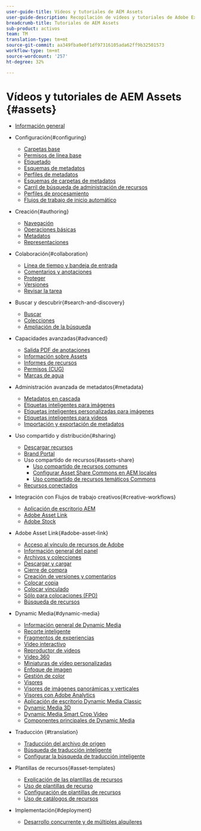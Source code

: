 ```yaml
---
user-guide-title: Vídeos y tutoriales de AEM Assets
user-guide-description: Recopilación de vídeos y tutoriales de Adobe Experience Manager Assets.
breadcrumb-title: Tutoriales de AEM Assets
sub-product: activos
team: TM
translation-type: tm+mt
source-git-commit: aa349fba9e0f1df97316105ada62ff9b32501573
workflow-type: tm+mt
source-wordcount: '257'
ht-degree: 32%

---
```



# Vídeos y tutoriales de AEM Assets {#assets}

+ [Información general](overview.md)

+ Configuración{#configuring}
   + [Carpetas base](configuring/baseline-folders.md)
   + [Permisos de línea base](configuring/baseline-permissions.md)
   + [Etiquetado](configuring/tagging.md)
   + [Esquemas de metadatos](configuring/metadata-schemas.md)
   + [Perfiles de metadatos](configuring/metadata-profiles.md)
   + [Esquemas de carpetas de metadatos](configuring/metadata-folder-schemas.md)
   + [Carril de búsqueda de administración de recursos](configuring/assets-admin-search-rail.md)
   + [Perfiles de procesamiento](configuring/processing-profiles.md)
   + [Flujos de trabajo de inicio automático](configuring/auto-start-workflows.md)

+ Creación{#authoring}
   + [Navegación](./authoring/navigation.md)
   + [Operaciones básicas](./authoring/basic-operations.md)
   + [Metadatos](./authoring/metadata.md)
   + [Representaciones](./authoring/renditions.md)

+ Colaboración{#collaboration}
   + [Línea de tiempo y bandeja de entrada](./collaboration/timeline-and-inbox.md)
   + [Comentarios y anotaciones](./collaboration/comments-and-annotations.md)
   + [Proteger](./collaboration/check-in-and-check-out.md)
   + [Versiones](./collaboration/versions.md)
   + [Revisar la tarea](./collaboration/review-task.md)

+ Buscar y descubrir{#search-and-discovery}
   + [Buscar](./search-and-discovery/search.md)
   + [Colecciones](./search-and-discovery/collections.md)
   + [Ampliación de la búsqueda](./search-and-discovery/search-boost.md)

+ Capacidades avanzadas{#advanced}
   + [Salida PDF de anotaciones](./advanced/customizing-annotations-pdf-output.md)
   + [Información sobre Assets ](./advanced/asset-insights-launch-tutorial.md)
   + [Informes de recursos](./advanced/asset-reports.md)
   + [Permisos (CUG)](./advanced/closed-user-groups.md)
   + [Marcas de agua](./advanced/watermarks.md)

+ Administración avanzada de metadatos{#metadata}
   + [Metadatos en cascada](metadata/cascade-metadata-feature-video-use.md)
   + [Etiquetas inteligentes para imágenes](metadata/image-smart-tags.md)
   + [Etiquetas inteligentes personalizadas para imágenes](metadata/custom-smart-tags.md)
   + [Etiquetas inteligentes para vídeos](metadata/video-smart-tags.md)
   + [Importación y exportación de metadatos](metadata/metadata-import-feature-video-use.md)

+ Uso compartido y distribución{#sharing}
   + [Descargar recursos](./sharing/download.md)
   + [Brand Portal](./sharing/brand-portal.md)
   + Uso compartido de recursos{#assets-share}
      + [Uso compartido de recursos comunes](./sharing/asset-share-commons-user-experience-feature-video-understand.md)
      + [Configurar Asset Share Commons en AEM locales](./sharing/asset-share-commons-technical-video-setup.md)
      + [Uso compartido de recursos temáticos Commons](./sharing/asset-share-commons-feature-video-theming.md)
   + [Recursos conectados](./sharing/connected-assets.md)

+ Integración con Flujos de trabajo creativos{#creative-workflows}
   + [Aplicación de escritorio AEM](./creative-workflows/aem-desktop-app.md)
   + [Adobe Asset Link](./creative-workflows/adobe-asset-link.md)
   + [Adobe Stock](./creative-workflows/adobe-stock.md)

+ Adobe Asset Link{#adobe-asset-link}
   + [Acceso al vínculo de recursos de Adobe](./adobe-asset-link/launch-adobe-asset-link.md)
   + [Información general del panel](./adobe-asset-link/panel-overview.md)
   + [Archivos y colecciones](./adobe-asset-link/files-and-collections.md)
   + [Descargar y cargar](./adobe-asset-link/download-and-upload.md)
   + [Cierre de compra](./adobe-asset-link/check-in-check-out.md)
   + [Creación de versiones y comentarios](./adobe-asset-link/file-versioning-and-comments.md)
   + [Colocar copia](./adobe-asset-link/place-copy.md)
   + [Colocar vinculado](./adobe-asset-link/place-linked.md)
   + [Sólo para colocaciones (FPO)](./adobe-asset-link/for-placement-only.md)
   + [Búsqueda de recursos](./adobe-asset-link/asset-search.md)

+ Dynamic Media{#dynamic-media}
   + [Información general de Dynamic Media](dynamic-media/dynamic-media-overview-feature-video-use.md)
   + [Recorte inteligente](dynamic-media/smart-crop-feature-video-use.md)
   + [Fragmentos de experiencias](dynamic-media/dynamic-media-experience-fragments-feature-video-use.md)
   + [Vídeo interactivo](dynamic-media/dynamic-media-interactive-video-feature-video-use.md)
   + [Reproductor de videos](dynamic-media/dynamic-media-video-player-feature-video-use.md)
   + [Vídeo 360](dynamic-media/dynamic-media-360-video-custom-thumbnail-feature-video-use.md)
   + [Miniaturas de vídeo personalizadas](dynamic-media/dynamic-media-video-thumbnails-feature-video-use.md)
   + [Enfoque de imagen](dynamic-media/dynamic-media-image-sharpening-feature-video-use.md)
   + [Gestión de color](dynamic-media/dynamic-media-color-management-technical-video-setup.md)
   + [Visores](dynamic-media/dynamic-media-viewer-feature-video-understand.md)
   + [Visores de imágenes panorámicas y verticales](dynamic-media/panorama-vertical-image-viewer-feature-video-use.md)
   + [Visores con Adobe Analytics](dynamic-media/dynamic-media-viewer-extension-use.md)
   + [Aplicación de escritorio Dynamic Media Classic](dynamic-media/dynamic-media-classic-desktop-application.md)
   + [Dynamic Media 3D](dynamic-media/dynamic-media-3d-feature-video.md)
   + [Dynamic Media Smart Crop Video](dynamic-media/dynamic-media-smart-crop-video.md)
   + [Componentes principales de Dynamic Media](dynamic-media/dynamic-media-core-components.md)

+ Traducción {#translation}
   + [Traducción del archivo de origen](translation/source-file-translation-feature-video-use.md)
   + [Búsqueda de traducción inteligente](translation/smart-translation-search-feature-video-use.md)
   + [Configurar la búsqueda de traducción inteligente](translation/smart-translation-search-technical-video-setup.md)

+ Plantillas de recursos{#asset-templates}
   + [Explicación de las plantillas de recursos](asset-templates/asset-templates-tutorial-understand.md)
   + [Uso de plantillas de recurso](asset-templates/asset-templates-feature-video-use.md)
   + [Configuración de plantillas de recursos](asset-templates/asset-templates-technical-video-setup.md)
   + [Uso de catálogos de recursos](asset-templates/asset-catalog-template-feature-video-use.md)

+ Implementación{#deployment}
   + [Desarrollo concurrente y de múltiples alquileres](deployment/multitenancy-concurrent-article-understand.md)


